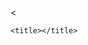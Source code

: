 <!DOCTYPE HTML>
<<!DOCTYPE html>
<html lang="en">
  <head>
    <meta charset="utf-8">

    <title></title>


  </head>
  <body>




  </body>
</html>
